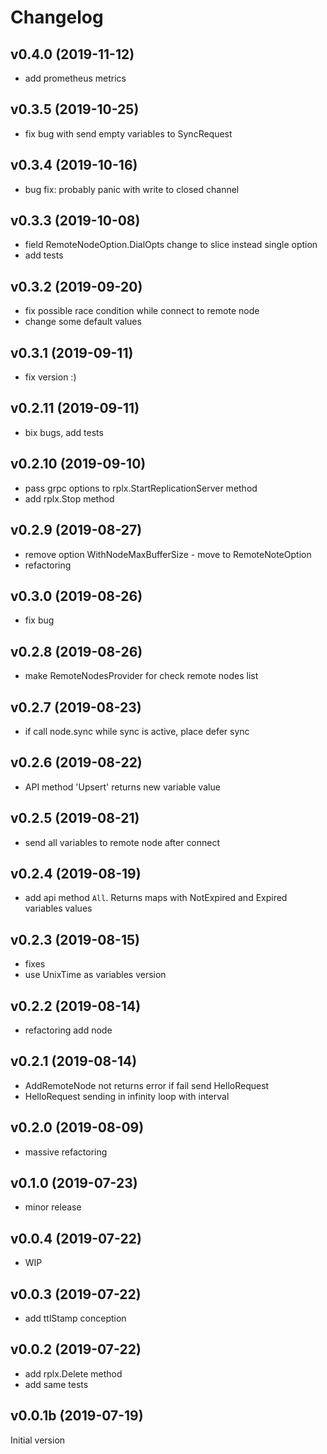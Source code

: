 # Changelog

## v0.4.0 (2019-11-12)

- add prometheus metrics

## v0.3.5 (2019-10-25)

- fix bug with send empty variables to SyncRequest  

## v0.3.4 (2019-10-16)

- bug fix: probably panic with write to closed channel

## v0.3.3 (2019-10-08)

- field RemoteNodeOption.DialOpts change to slice instead single option
- add tests 

## v0.3.2 (2019-09-20)

- fix possible race condition while connect to remote node
- change some default values

## v0.3.1 (2019-09-11)

- fix version :)

## v0.2.11 (2019-09-11)

- bix bugs, add tests

## v0.2.10 (2019-09-10)

- pass grpc options to rplx.StartReplicationServer method
- add rplx.Stop method

## v0.2.9 (2019-08-27)

- remove option WithNodeMaxBufferSize - move to RemoteNoteOption
- refactoring

## v0.3.0 (2019-08-26)

- fix bug

## v0.2.8 (2019-08-26)

- make RemoteNodesProvider for check remote nodes list

## v0.2.7 (2019-08-23)

- if call node.sync while sync is active, place defer sync

## v0.2.6 (2019-08-22)

- API method 'Upsert' returns new variable value

## v0.2.5 (2019-08-21)

- send all variables to remote node after connect

## v0.2.4 (2019-08-19)

- add api method `All`. Returns maps with NotExpired and Expired variables values

## v0.2.3 (2019-08-15)

- fixes
- use UnixTime as variables version

## v0.2.2 (2019-08-14)

- refactoring add node

## v0.2.1 (2019-08-14)

- AddRemoteNode not returns error if fail send HelloRequest
- HelloRequest sending in infinity loop with interval

## v0.2.0 (2019-08-09)

- massive refactoring

## v0.1.0 (2019-07-23)

- minor release

## v0.0.4 (2019-07-22)

- WIP

## v0.0.3 (2019-07-22)

- add ttlStamp conception

## v0.0.2 (2019-07-22)

- add rplx.Delete method
- add same tests

## v0.0.1b (2019-07-19)

Initial version